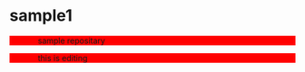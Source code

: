 # sample1
sample repositary

<html>
<head>
<style>
p{
background-color:red;
text-indent:50px;}

</style>

</head>
<body>
<p>this is editing </p>
</body>


</html>




